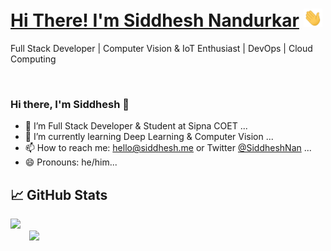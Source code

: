 # <a href="https://www.linkedin.com/in/siddheshnan/"> Hi There! I'm Siddhesh Nandurkar</a>  <img src="https://raw.githubusercontent.com/SiddheshNan/SiddheshNan/main/wave.gif" width="30px">


Full Stack Developer | Computer Vision & IoT Enthusiast | DevOps | Cloud Computing <br/>

<!-- <img align="right" src="https://github.com/rajput2107/rajput2107/blob/master/Assets/Developer.gif"/>
Learning Data Science & Machine Learning
<br/> -->
<br/>





### Hi there, I'm Siddhesh 👋

- 🔭 I’m Full Stack Developer & Student at Sipna COET ...
- 🌱 I’m currently learning Deep Learning & Computer Vision ...
- 📫 How to reach me: hello@siddhesh.me or Twitter [@SiddheshNan](https://twitter.com/SiddheshNan) ...
- 😄 Pronouns: he/him...
<!-- - ⚡ Fun fact: Visit my blog at [blog.siddhesh.me](https://blog.siddhesh.me) for some existential crisis ...-->

## &#x1f4c8; GitHub Stats





<a href="https://github.com/viveknimbolkar">
  <img height="180em" src="https://github-readme-stats.vercel.app/api?username=SiddheshNan&theme=tokyonight&show_icons=true" />
  <img height="180em" style="margin-left:30px;display:block;" src="https://github-readme-stats.vercel.app/api/top-langs/?username=SiddheshNan&theme=buefy&layout=compact&hide=html,css,asl,php" />
</a>


